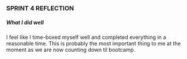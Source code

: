 <h3>SPRINT 4 REFLECTION</h3>
<h5>What I did well</h5>
<p>
I feel like I time-boxed myself well and completed everything in a reasonable time. This is probably the most important thing to me at the moment as we are now counting down til bootcamp.